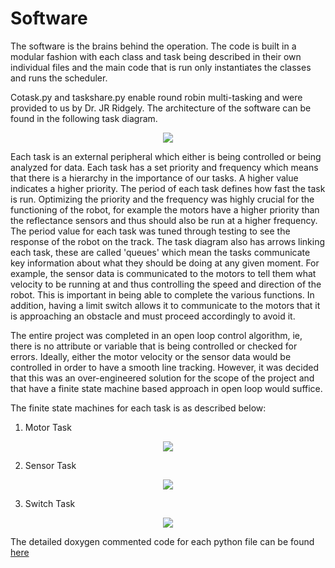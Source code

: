 # Software

The software is the brains behind the operation. The code is built in a modular fashion with each class and task being described in their own individual files and the main code that is run only instantiates the classes and runs the scheduler.

Cotask.py and taskshare.py enable round robin multi-tasking and were provided to us by Dr. JR Ridgely.
The architecture of the software can be found in the following task diagram. 

<p align="center">
  <img src="/docs/assets/images/task_diagram.png" />
</p>

Each task is an external peripheral which either is being controlled or being analyzed for data. Each task has a set priority and frequency which means that there is a hierarchy in the importance of our tasks. A higher value indicates a higher priority. The period of each task defines how fast the task is run. Optimizing the priority and the frequency was highly crucial for the functioning of the robot, for example the motors have a higher priority than the reflectance sensors and thus should also be run at a higher frequency. The period value for each task was tuned through testing to see the response of the robot on the track. 
The task diagram also has arrows linking each task, these are called 'queues' which mean the tasks communicate key information about what they should be doing at any given moment. For example, the sensor data is communicated to the motors to tell them what velocity to be running at and thus controlling the speed and direction of the robot. This is important in being able to complete the various functions. In addition, having a limit switch allows it to communicate to the motors that it is approaching an obstacle and must proceed accordingly to avoid it.

The entire project was completed in an open loop control algorithm, ie, there is no attribute or variable that is being controlled or checked for errors. Ideally, either the motor velocity or the sensor data would be controlled in order to have a smooth line tracking. However, it was decided that this was an over-engineered solution for the scope of the project and that have a finite state machine based approach in open loop would suffice. 

The finite state machines for each task is as described below:
1. Motor Task
<p align="center">
  <img src="/docs/assets/images/mot_gen_fsm.png" />
</p>

2. Sensor Task
<p align="center">
  <img src="/docs/assets/images/sen_gen_fsm.png" />
</p>

3. Switch Task
<p align="center">
  <img src="/docs/assets/images/sw_gen_fsm.png" />
</p>

The detailed doxygen commented code for each python file can be found [here](file:///C:/Users/ayush/OneDrive/Documents/Projects%20and%20Labs/Mechatronics/Labs/Term%20Project/src/html/index.html)
